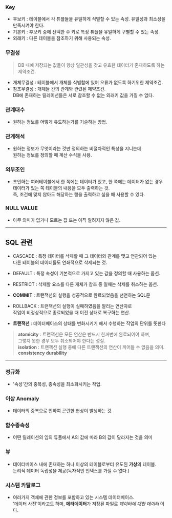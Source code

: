 <h3>Key</h3>

* 후보키 : 테이블에서 각 튜플들을 유일하게 식별할 수 있는 속성. 유일성과 최소성을 만족시켜야 한다.
* 기본키 : 후보키 중에 선택한 주 키로 특정 튜플을 유일하게 구별할 수 있는 속성.
* 외래키 : 다른 테이블을 참조하기 위해 사용되는 속성.

<h3>무결성</h3>

> DB 내에 저장되는 값들이 항상 일관성을 갖고 유효한 데이터가 존재하도록 하는 제약조건.

* 개체무결성 : 테이블에서 개체를 식별함에 있어 오류가 없도록 하기위한 제약조건.
* 참조무결성 : 개체들 간의 관계와 관련된 제약조건.<br>
DB에 존재하는 릴레이션들은 서로 참조할 수 없는 외래키 값을 가질 수 없다.

<h3>관계대수</h3>

* 원하는 정보를 어떻게 유도하는가를 기술하는 방법.

<h3>관계해석</h3>

* 원하는 정보가 무엇이라는 것만 정의하는 비절차적인 특성을 지니는데<br>
원하는 정보를 정의할 때 계산 수식을 사용.

<h3>외부조인</h3>

* 조인하는 여러테이블에서 한 쪽에는 데이터가 있고, 한 쪽에는 데이터가 없는 경우<br>
데이터가 있는 쪽 테이블의 내용을 모두 출력하는 것.<br>
즉, 조건에 맞지 않아도 해당하는 행을 출력하고 싶을 때 사용할 수 있다.

<h3>NULL VALUE</h3>

* 아무 의미가 없거나 모르는 값 또는 아직 알려지지 않은 값.

***

<h2>SQL 관련</h2>

* CASCADE : 특정 데이터를 삭제할 때 그 데이터와 관계를 맺고 연관되어 있는<br>
다른 테이블의 데이터들도 연쇄적으로 삭제되는 것.

* DEFAULT : 특정 속성이 기본적으로 가지고 있는 값을 정의할 때 사용하는 옵션.

* RESTRICT : 삭제할 요소를 다른 개체가 참조 중 일때는 삭제를 취소하는 옵션.

* <b>COMMIT</b> : 트랜잭션의 실행을 성공적으로 완료되었음을 선언하는 SQL문

* ROLLBACK : 트랜잭션의 실행이 실패하였음을 알리는 연산자로<br>
작업이 비정상적으로 종료되었을 때 이전 상태로 복구하는 연산.

* <b>트랜잭션</b> : 데이터베이스의 상태를 변화시키기 해서 수행하는 작업의 단위를 뜻한다

> <b>atomicity</b> : 트랜잭션은 모든 연산은 반드시 한꺼번에 완료되어야 하며,<br>
그렇지 못한 경우 모두 취소되어야 한다는 성질.<br>
<b>isolation</b> : 트랜잭션 실행 중에 다른 트랜잭션의 연산이 끼어들 수 없음을 의미.
<b>consistency</b>
<b>durability</b>

***

<h3>정규화</h3>

* '속성'간의 중복성, 종속성을 최소화시키는 작업.

<h3>이상 Anomaly</h3>

* 데이터의 중복으로 인하여 곤란한 현상이 발생하는 것.

<h3>함수종속성</h3>

* 어떤 릴레이션의 임의 튜플에서 A의 값에 따라 B의 값이 달라지는 것을 의미

<h3>뷰</h3>

* 데이터베이스 내에 존재하는 하나 이상의 테이블로부터 유도된 <b>가상</b>의 테이블.<br>
논리적 데이터 독립성을 제공(독자적인 인덱스를 가질 수 없다.)

<h3>시스템 카탈로그</h3>

* 여러가지 객체에 관한 정보를 포함하고 있는 시스템 데이터베이스.<br>
'데이터 사전'이라고도 하며, <b>메타데이터</b>가 저장된 파일로 _데이터에 대한 데이터_ 이다.




